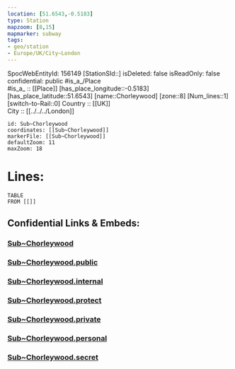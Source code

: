 ```yaml
---
location: [51.6543,-0.5183] 
type: Station 
mapzoom: [8,15] 
mapmarker: subway 
tags:
- geo/station
- Europe/UK/City~London
---
```

SpocWebEntityId: 156149
[StationSId::] 
isDeleted: false
isReadOnly: false
confidential: public
#is_a_/Place  
#is_a_ :: [[Place]] 
[has_place_longitude::-0.5183] 
[has_place_latitude::51.6543] 
[name::Chorleywood] 
[zone::8] 
[Num_lines::1] 
[switch-to-Rail::0] 
Country :: [[UK]]  
City :: [[../../../London]]  


```leaflet
id: Sub~Chorleywood
coordinates: [[Sub~Chorleywood]] 
markerFile: [[Sub~Chorleywood]] 
defaultZoom: 11 
maxZoom: 18
```


# Lines: 
```dataview
TABLE 
FROM [[]] 
```


## Confidential Links & Embeds: 

### [Sub~Chorleywood](/_Standards/Earth/Continent/Europe/Europe~North/UK/England/Regions~England/London,Greater/cities~GreaterLondon/Underground/Station/Sub~Chorleywood.md) 

### [Sub~Chorleywood.public](/_public/Earth/Continent/Europe/Europe~North/UK/England/Regions~England/London,Greater/cities~GreaterLondon/Underground/Station/Sub~Chorleywood.public.md) 

### [Sub~Chorleywood.internal](/_internal/Earth/Continent/Europe/Europe~North/UK/England/Regions~England/London,Greater/cities~GreaterLondon/Underground/Station/Sub~Chorleywood.internal.md) 

### [Sub~Chorleywood.protect](/_protect/Earth/Continent/Europe/Europe~North/UK/England/Regions~England/London,Greater/cities~GreaterLondon/Underground/Station/Sub~Chorleywood.protect.md) 

### [Sub~Chorleywood.private](/_private/Earth/Continent/Europe/Europe~North/UK/England/Regions~England/London,Greater/cities~GreaterLondon/Underground/Station/Sub~Chorleywood.private.md) 

### [Sub~Chorleywood.personal](/_personal/Earth/Continent/Europe/Europe~North/UK/England/Regions~England/London,Greater/cities~GreaterLondon/Underground/Station/Sub~Chorleywood.personal.md) 

### [Sub~Chorleywood.secret](/_secret/Earth/Continent/Europe/Europe~North/UK/England/Regions~England/London,Greater/cities~GreaterLondon/Underground/Station/Sub~Chorleywood.secret.md)

